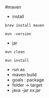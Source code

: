 #maven

- install
````
brew install maven
````
````
mvn -version
````
- jar
````
mvn clean
````
````
mvn install
````
- run as
 - maven build
 - goals : package
- folder -> target
- java -jar xx.jar